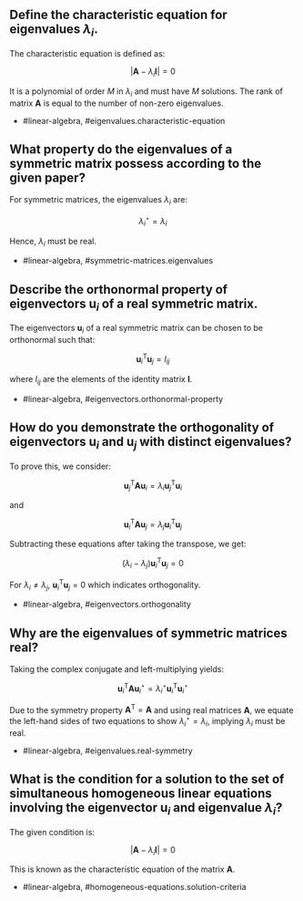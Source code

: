 ## Define the characteristic equation for eigenvalues $\lambda_i$.

The characteristic equation is defined as:

$$
\left|\mathbf{A}-\lambda_{i} \mathbf{I}\right|=0
$$

It is a polynomial of order $M$ in $\lambda_{i}$ and must have $M$ solutions. The rank of matrix $\mathbf{A}$ is equal to the number of non-zero eigenvalues.

- #linear-algebra, #eigenvalues.characteristic-equation


## What property do the eigenvalues of a symmetric matrix possess according to the given paper?

For symmetric matrices, the eigenvalues $\lambda_{i}$ are:

$$
\lambda_{i}^{\star}=\lambda_{i}
$$

Hence, $\lambda_{i}$ must be real.

- #linear-algebra, #symmetric-matrices.eigenvalues


## Describe the orthonormal property of eigenvectors $\mathbf{u}_i$ of a real symmetric matrix.

The eigenvectors $\mathbf{u}_{i}$ of a real symmetric matrix can be chosen to be orthonormal such that:

$$
\mathbf{u}_{i}^{\mathrm{T}} \mathbf{u}_{j}=I_{i j}
$$

where $I_{i j}$ are the elements of the identity matrix $\mathbf{I}$.

- #linear-algebra, #eigenvectors.orthonormal-property


## How do you demonstrate the orthogonality of eigenvectors $\mathbf{u}_i$ and $\mathbf{u}_j$ with distinct eigenvalues?

To prove this, we consider:

$$
\mathbf{u}_{j}^{\mathrm{T}} \mathbf{A} \mathbf{u}_{i}=\lambda_{i} \mathbf{u}_{j}^{\mathrm{T}} \mathbf{u}_{i}
$$

and

$$
\mathbf{u}_{i}^{\mathrm{T}} \mathbf{A} \mathbf{u}_{j}=\lambda_{j} \mathbf{u}_{i}^{\mathrm{T}} \mathbf{u}_{j}
$$

Subtracting these equations after taking the transpose, we get:

$$
\left(\lambda_{i}-\lambda_{j}\right) \mathbf{u}_{i}^{\mathrm{T}} \mathbf{u}_{j}=0
$$

For $\lambda_{i} \neq \lambda_{j}$, $\mathbf{u}_{i}^{\mathrm{T}} \mathbf{u}_{j} = 0$ which indicates orthogonality.

- #linear-algebra, #eigenvectors.orthogonality


## Why are the eigenvalues of symmetric matrices real?

Taking the complex conjugate and left-multiplying yields:

$$
\mathbf{u}_{i}^{\mathrm{T}} \mathbf{A} \mathbf{u}_{i}^{\star}=\lambda_{i}^{\star} \mathbf{u}_{i}^{\mathrm{T}} \mathbf{u}_{i}^{\star}
$$

Due to the symmetry property $\mathbf{A}^{\mathrm{T}}=\mathbf{A}$ and using real matrices $\mathbf{A}$, we equate the left-hand sides of two equations to show $\lambda_{i}^{\star} = \lambda_{i}$, implying $\lambda_{i}$ must be real.

- #linear-algebra, #eigenvalues.real-symmetry


## What is the condition for a solution to the set of simultaneous homogeneous linear equations involving the eigenvector $\mathbf{u}_{i}$ and eigenvalue $\lambda_{i}$?

The given condition is:

$$
\left|\mathbf{A}-\lambda_{i} \mathbf{I}\right|=0
$$

This is known as the characteristic equation of the matrix $\mathbf{A}$.

- #linear-algebra, #homogeneous-equations.solution-criteria